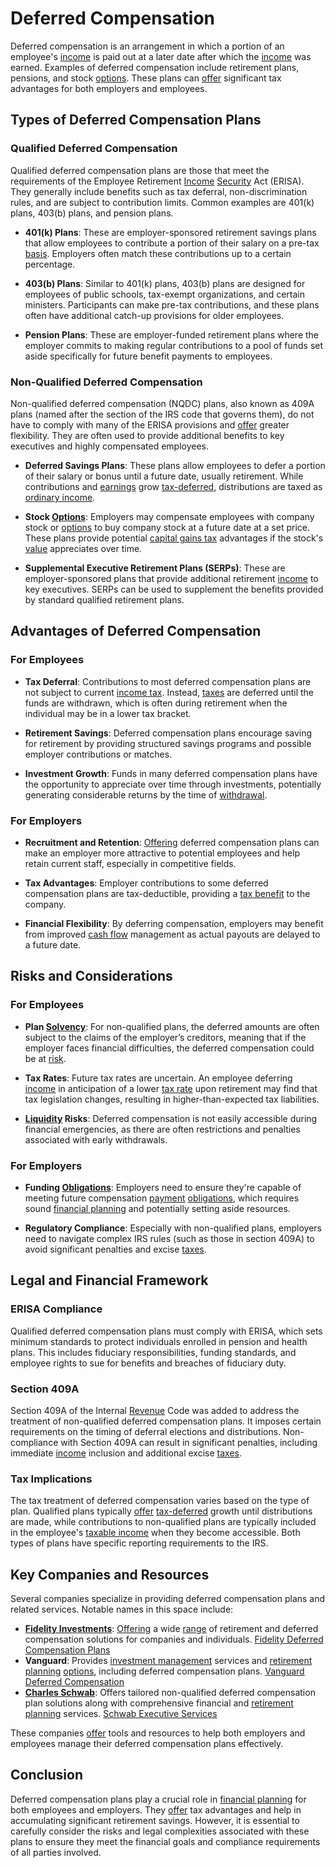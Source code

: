 # Deferred Compensation

Deferred compensation is an arrangement in which a portion of an employee's [income](../i/income.md) is paid out at a later date after which the [income](../i/income.md) was earned. Examples of deferred compensation include retirement plans, pensions, and stock [options](../o/options.md). These plans can [offer](../o/offer.md) significant tax advantages for both employers and employees.

## Types of Deferred Compensation Plans

### Qualified Deferred Compensation

Qualified deferred compensation plans are those that meet the requirements of the Employee Retirement [Income](../i/income.md) [Security](../s/security.md) Act (ERISA). They generally include benefits such as tax deferral, non-discrimination rules, and are subject to contribution limits. Common examples are 401(k) plans, 403(b) plans, and pension plans.

- **401(k) Plans**: These are employer-sponsored retirement savings plans that allow employees to contribute a portion of their salary on a pre-tax [basis](../b/basis.md). Employers often match these contributions up to a certain percentage.
  
- **403(b) Plans**: Similar to 401(k) plans, 403(b) plans are designed for employees of public schools, tax-exempt organizations, and certain ministers. Participants can make pre-tax contributions, and these plans often have additional catch-up provisions for older employees.
  
- **Pension Plans**: These are employer-funded retirement plans where the employer commits to making regular contributions to a pool of funds set aside specifically for future benefit payments to employees.

### Non-Qualified Deferred Compensation

Non-qualified deferred compensation (NQDC) plans, also known as 409A plans (named after the section of the IRS code that governs them), do not have to comply with many of the ERISA provisions and [offer](../o/offer.md) greater flexibility. They are often used to provide additional benefits to key executives and highly compensated employees.

- **Deferred Savings Plans**: These plans allow employees to defer a portion of their salary or bonus until a future date, usually retirement. While contributions and [earnings](../e/earnings.md) grow [tax-deferred](../t/tax_deferred.md), distributions are taxed as [ordinary income](../o/ordinary_income.md).
  
- **Stock [Options](../o/options.md)**: Employers may compensate employees with company stock or [options](../o/options.md) to buy company stock at a future date at a set price. These plans provide potential [capital gains tax](../c/capital_gains_tax.md) advantages if the stock's [value](../v/value.md) appreciates over time.
  
- **Supplemental Executive Retirement Plans (SERPs)**: These are employer-sponsored plans that provide additional retirement [income](../i/income.md) to key executives. SERPs can be used to supplement the benefits provided by standard qualified retirement plans.

## Advantages of Deferred Compensation

### For Employees

- **Tax Deferral**: Contributions to most deferred compensation plans are not subject to current [income tax](../i/income_tax.md). Instead, [taxes](../t/taxes.md) are deferred until the funds are withdrawn, which is often during retirement when the individual may be in a lower tax bracket.
  
- **Retirement Savings**: Deferred compensation plans encourage saving for retirement by providing structured savings programs and possible employer contributions or matches.
  
- **Investment Growth**: Funds in many deferred compensation plans have the opportunity to appreciate over time through investments, potentially generating considerable returns by the time of [withdrawal](../w/withdrawal.md).

### For Employers

- **Recruitment and Retention**: [Offering](../o/offering.md) deferred compensation plans can make an employer more attractive to potential employees and help retain current staff, especially in competitive fields.
  
- **Tax Advantages**: Employer contributions to some deferred compensation plans are tax-deductible, providing a [tax benefit](../t/tax_benefit.md) to the company.
  
- **Financial Flexibility**: By deferring compensation, employers may benefit from improved [cash flow](../c/cash_flow.md) management as actual payouts are delayed to a future date.

## Risks and Considerations

### For Employees

- **Plan [Solvency](../s/solvency.md)**: For non-qualified plans, the deferred amounts are often subject to the claims of the employer’s creditors, meaning that if the employer faces financial difficulties, the deferred compensation could be at [risk](../r/risk.md).
  
- **Tax Rates**: Future tax rates are uncertain. An employee deferring [income](../i/income.md) in anticipation of a lower [tax rate](../t/tax_rate.md) upon retirement may find that tax legislation changes, resulting in higher-than-expected tax liabilities.
  
- **[Liquidity](../l/liquidity.md) Risks**: Deferred compensation is not easily accessible during financial emergencies, as there are often restrictions and penalties associated with early withdrawals.

### For Employers

- **Funding [Obligations](../o/obligation.md)**: Employers need to ensure they're capable of meeting future compensation [payment](../p/payment.md) [obligations](../o/obligation.md), which requires sound [financial planning](../f/financial_planning.md) and potentially setting aside resources.
  
- **Regulatory Compliance**: Especially with non-qualified plans, employers need to navigate complex IRS rules (such as those in section 409A) to avoid significant penalties and excise [taxes](../t/taxes.md).

## Legal and Financial Framework

### ERISA Compliance

Qualified deferred compensation plans must comply with ERISA, which sets minimum standards to protect individuals enrolled in pension and health plans. This includes fiduciary responsibilities, funding standards, and employee rights to sue for benefits and breaches of fiduciary duty.

### Section 409A

Section 409A of the Internal [Revenue](../r/revenue.md) Code was added to address the treatment of non-qualified deferred compensation plans. It imposes certain requirements on the timing of deferral elections and distributions. Non-compliance with Section 409A can result in significant penalties, including immediate [income](../i/income.md) inclusion and additional excise [taxes](../t/taxes.md).

### Tax Implications

The tax treatment of deferred compensation varies based on the type of plan. Qualified plans typically [offer](../o/offer.md) [tax-deferred](../t/tax_deferred.md) growth until distributions are made, while contributions to non-qualified plans are typically included in the employee's [taxable income](../t/taxable_income.md) when they become accessible. Both types of plans have specific reporting requirements to the IRS.

## Key Companies and Resources

Several companies specialize in providing deferred compensation plans and related services. Notable names in this space include:

- **[Fidelity Investments](../f/fidelity_investments.md)**: [Offering](../o/offering.md) a wide [range](../r/range.md) of retirement and deferred compensation solutions for companies and individuals. [Fidelity Deferred Compensation Plans](https://www.fidelity.com)
- **Vanguard**: Provides [investment management](../i/investment_management.md) services and [retirement planning](../r/retirement_planning.md) [options](../o/options.md), including deferred compensation plans. [Vanguard Deferred Compensation](https://investor.vanguard.com)
- **[Charles Schwab](../c/charles_schwab.md)**: Offers tailored non-qualified deferred compensation plan solutions along with comprehensive financial and [retirement planning](../r/retirement_planning.md) services. [Schwab Executive Services](https://www.schwab.com/executive-deferred-compensation-plans)

These companies [offer](../o/offer.md) tools and resources to help both employers and employees manage their deferred compensation plans effectively.

## Conclusion

Deferred compensation plans play a crucial role in [financial planning](../f/financial_planning.md) for both employees and employers. They [offer](../o/offer.md) tax advantages and help in accumulating significant retirement savings. However, it is essential to carefully consider the risks and legal complexities associated with these plans to ensure they meet the financial goals and compliance requirements of all parties involved.